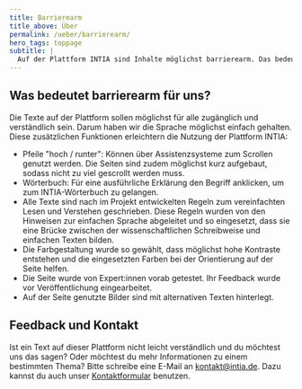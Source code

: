 ```yaml
---
title: Barrierearm
title_above: Über
permalink: /ueber/barrierearm/
hero_tags: toppage
subtitle: |
  Auf der Plattform INTIA sind Inhalte möglichst barrierearm. Das bedeutet die Sprache ist einfach und die verwendete Schrift ist gut  lesbar. Wir bitten ausdrücklich um Rückmeldung, wenn das nicht  überall gut gelungen ist!
---
```


## Was bedeutet barrierearm für uns?

Die Texte auf der Plattform sollen möglichst für alle zugänglich und verständlich sein. Darum haben wir die Sprache möglichst einfach gehalten.
Diese zusätzlichen Funktionen erleichtern die Nutzung der Plattform INTIA:

- Pfeile "hoch / runter": Können über Assistenzsysteme zum Scrollen genutzt werden. Die Seiten sind zudem möglichst kurz aufgebaut, sodass nicht zu viel gescrollt werden muss.
- Wörterbuch: Für eine ausführliche Erklärung den Begriff anklicken, um zum INTIA-Wörterbuch zu gelangen.
- Alle Texte sind nach im Projekt entwickelten Regeln zum vereinfachten Lesen und Verstehen geschrieben. Diese Regeln wurden von den Hinweisen zur einfachen Sprache abgeleitet und so eingesetzt, dass sie eine Brücke zwischen der wissenschaftlichen Schreibweise und einfachen Texten bilden.
- Die Farbgestaltung wurde so gewählt, dass möglichst hohe Kontraste entstehen und die eingesetzten Farben bei der Orientierung auf der Seite helfen.
- Die Seite wurde von Expert:innen vorab getestet. Ihr Feedback wurde vor Veröffentlichung eingearbeitet.
- Auf der Seite genutzte Bilder sind mit alternativen Texten hinterlegt.

## Feedback und Kontakt

Ist ein Text auf dieser Plattform nicht leicht verständlich und du möchtest uns das sagen? Oder möchtest du mehr Informationen zu einem bestimmten Thema? Bitte schreibe eine E-Mail an [kontakt@intia.de](mailto:kontakt@intia.de). Dazu kannst du auch
unser [Kontaktformular](/mitmachen/kontakt/) benutzen.
